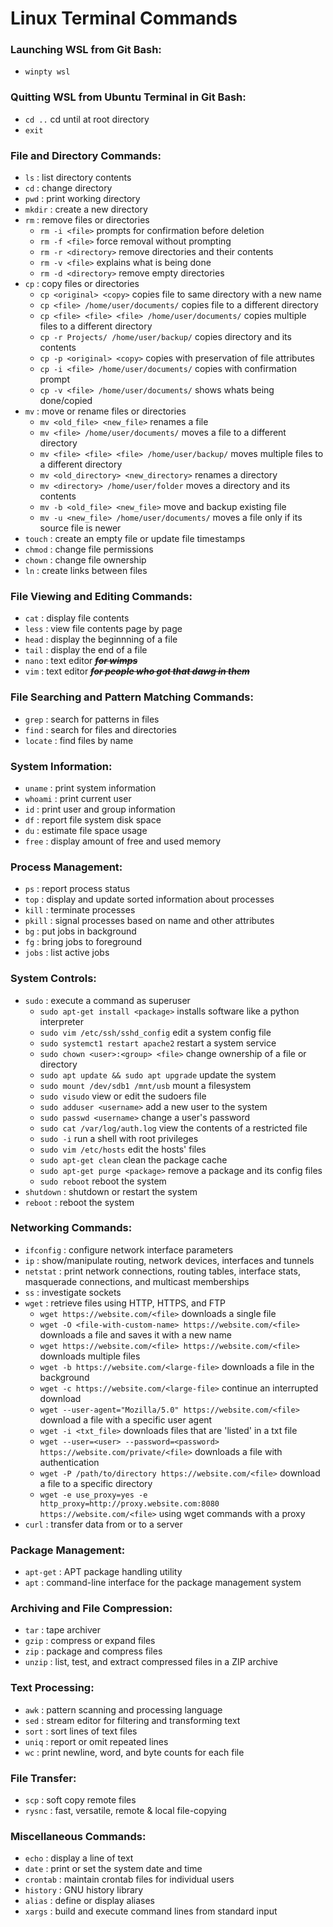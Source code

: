 # Linux Terminal Commands

### Launching WSL from Git Bash:
- `winpty wsl`

### Quitting WSL from Ubuntu Terminal in Git Bash:
- `cd ..` cd until at root directory
- `exit`

### File and Directory Commands:
- `ls` : list directory contents
- `cd` : change directory
- `pwd` : print working directory
- `mkdir` : create a new directory
- `rm` : remove files or directories
	- `rm -i <file>` prompts for confirmation before deletion
	- `rm -f <file>` force removal without prompting
	- `rm -r <directory>` remove directories and their contents
	- `rm -v <file>` explains what is being done
	- `rm -d <directory>` remove empty directories
- `cp` : copy files or directories
	- `cp <original> <copy>` copies file to same directory with a new name
	- `cp <file> /home/user/documents/` copies file to a different directory
	- `cp <file> <file> <file> /home/user/documents/` copies multiple files to a different directory
	- `cp -r Projects/ /home/user/backup/` copies directory and its contents
	- `cp -p <original> <copy>` copies with preservation of file attributes
	- `cp -i <file> /home/user/documents/` copies with confirmation prompt
	- `cp -v <file> /home/user/documents/` shows whats being done/copied
- `mv` : move or rename files or directories
	- `mv <old_file> <new_file>` renames a file
	- `mv <file> /home/user/documents/` moves a file to a different directory
	- `mv <file> <file> <file> /home/user/backup/` moves multiple files to a different directory
	- `mv <old_directory> <new_directory>` renames a directory
	- `mv <directory> /home/user/folder` moves a directory and its contents
	- `mv -b <old_file> <new_file>` move and backup existing file
	- `mv -u <new_file> /home/user/documents/` moves a file only if its source file is newer
- `touch` : create an empty file or update file timestamps
- `chmod` : change file permissions
- `chown` : change file ownership
- `ln` : create links between files

### File Viewing and Editing Commands:
- `cat` : display file contents
- `less` : view file contents page by page
- `head` : display the beginnning of a file
- `tail` : display the end of a file
- `nano` : text editor ***~~for wimps~~***
- `vim` : text editor ***~~for people who got that dawg in them~~***

### File Searching and Pattern Matching Commands:
- `grep` : search for patterns in files
- `find` : search for files and directories
- `locate` : find files by name

### System Information:
- `uname` : print system information
- `whoami` : print current user
- `id` : print user and group information
- `df` : report file system disk space
- `du` : estimate file space usage
- `free` : display amount of free and used memory

### Process Management:
- `ps` : report process status
- `top` : display and update sorted information about processes
- `kill` : terminate processes
- `pkill` : signal processes based on name and other attributes
- `bg` : put jobs in background
- `fg` : bring jobs to foreground
- `jobs` : list active jobs

### System Controls:
- `sudo` : execute a command as superuser
	- `sudo apt-get install <package>` installs software like a python interpreter
	- `sudo vim /etc/ssh/sshd_config` edit a system config file
	- `sudo systemct1 restart apache2` restart a system service
	- `sudo chown <user>:<group> <file>` change ownership of a file or directory
	- `sudo apt update && sudo apt upgrade` update the system
	- `sudo mount /dev/sdb1 /mnt/usb` mount a filesystem
	- `sudo visudo` view or edit the sudoers file
	- `sudo adduser <username>` add a new user to the system
	- `sudo passwd <username>` change a user's password
	- `sudo cat /var/log/auth.log` view the contents of a restricted file
	- `sudo -i` run a shell with root privileges
	- `sudo vim /etc/hosts` edit the hosts' files
	- `sudo apt-get clean` clean the package cache
	- `sudo apt-get purge <package>` remove a package and its config files
	- `sudo reboot` reboot the system
- `shutdown` : shutdown or restart the system
- `reboot` : reboot the system

### Networking Commands:
- `ifconfig` : configure network interface parameters
- `ip` : show/manipulate routing, network devices, interfaces and tunnels
- `netstat` : print network connections, routing tables, interface stats, masquerade connections, and multicast memberships
- `ss` : investigate sockets
- `wget` : retrieve files using HTTP, HTTPS, and FTP
	- `wget https://website.com/<file>` downloads a single file
	- `wget -O <file-with-custom-name> https://website.com/<file>` downloads a file and saves it with a new name
	- `wget https://website.com/<file> https://website.com/<file>` downloads multiple files
	- `wget -b https://website.com/<large-file>` downloads a file in the background
	- `wget -c https://website.com/<large-file>` continue an interrupted download
	- `wget --user-agent="Mozilla/5.0" https://website.com/<file>` download a file with a specific user agent
	- `wget -i <txt_file>` downloads files that are 'listed' in a txt file
	- `wget --user=<user> --password=<password> https://website.com/private/<file>` downloads a file with authentication
	- `wget -P /path/to/directory https://website.com/<file>` download a file to a specific directory
	- `wget -e use_proxy=yes -e http_proxy=http://proxy.website.com:8080 https://website.com/<file>` using wget commands with a proxy
- `curl` : transfer data from or to a server

### Package Management:
- `apt-get` : APT package handling utility
- `apt` : command-line interface for the package management system

### Archiving and File Compression:
- `tar` : tape archiver
- `gzip` : compress or expand files
- `zip` : package and compress files
- `unzip` : list, test, and extract compressed files in a ZIP archive

### Text Processing:
- `awk` : pattern scanning and processing language
- `sed` : stream editor for filtering and transforming text
- `sort` : sort lines of text files
- `uniq` : report or omit repeated lines
- `wc` : print newline, word, and byte counts for each file

### File Transfer:
- `scp` : soft copy remote files
- `rysnc` : fast, versatile, remote & local file-copying

### Miscellaneous Commands:
- `echo` : display a line of text
- `date` : print or set the system date and time
- `crontab` : maintain crontab files for individual users
- `history` : GNU history library
- `alias` : define or display aliases
- `xargs` : build and execute command lines from standard input
